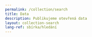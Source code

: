 ```yaml
---
permalink: /collection/search
title: Data
description: Publikujeme otevřená data
layout: collection-search
lang-ref: sbírka/hledání
---
```


